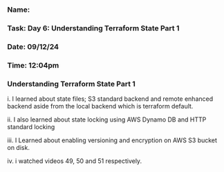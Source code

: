 ### Name: 
### Task: Day 6: Understanding Terraform State Part 1
### Date: 09/12/24
### Time: 12:04pm

### Understanding Terraform State Part 1

i. I learned about state files; S3 standard backend and remote enhanced backend aside from the local backend which is terraform default.

ii. I also learned about state locking using AWS Dynamo DB and HTTP standard locking 

iii. I Learned about enabling versioning and encryption on AWS S3 bucket on disk.

iv. i watched videos 49, 50 and 51 respectively.  
